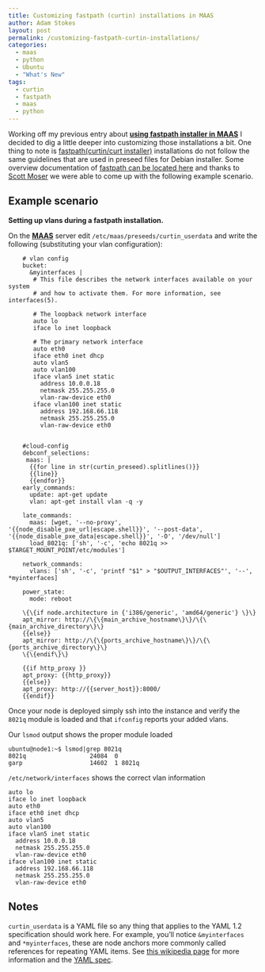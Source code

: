 ```yaml
---
title: Customizing fastpath (curtin) installations in MAAS
author: Adam Stokes
layout: post
permalink: /customizing-fastpath-curtin-installations/
categories:
  - maas
  - python
  - Ubuntu
  - "What's New"
tags:
  - curtin
  - fastpath
  - maas
  - python
---
```

Working off my previous entry about **[using fastpath installer in MAAS][1]** I decided to dig a little deeper into customizing those installations a bit. One thing to note is [fastpath(curtin/curt installer)][2] installations do not follow the same guidelines that are used in preseed files for Debian installer. Some overview documentation of [fastpath can be located here][3] and thanks to [Scott Moser][4] we were able to come up with the following example scenario.

## Example scenario

**Setting up vlans during a fastpath installation.**

On the **[MAAS][5]** server edit `/etc/maas/preseeds/curtin_userdata` and write the following (substituting your vlan configuration):

```
    # vlan config
    bucket:
      &myinterfaces |
       # This file describes the network interfaces available on your system
       # and how to activate them. For more information, see interfaces(5).
    
       # The loopback network interface
       auto lo
       iface lo inet loopback
    
       # The primary network interface
       auto eth0
       iface eth0 inet dhcp
       auto vlan5
       auto vlan100
       iface vlan5 inet static
         address 10.0.0.18
         netmask 255.255.255.0
         vlan-raw-device eth0
       iface vlan100 inet static
         address 192.168.66.118
         netmask 255.255.255.0
         vlan-raw-device eth0
    
    
    #cloud-config
    debconf_selections:
     maas: |
      {{for line in str(curtin_preseed).splitlines()}}
      {{line}}
      {{endfor}}
    early_commands:
      update: apt-get update
      vlan: apt-get install vlan -q -y
    
    late_commands:
      maas: [wget, '--no-proxy', '{{node_disable_pxe_url|escape.shell}}', '--post-data', '{{node_disable_pxe_data|escape.shell}}', '-O', '/dev/null']
      load_8021q: ['sh', '-c', 'echo 8021q >> $TARGET_MOUNT_POINT/etc/modules']
    
    network_commands:
      vlans: ['sh', '-c', 'printf "$1" > "$OUTPUT_INTERFACES"', '--', *myinterfaces]
    
    power_state:
      mode: reboot
    
    \{\{if node.architecture in {'i386/generic', 'amd64/generic'} \}\}
    apt_mirror: http://\{\{main_archive_hostname\}\}/\{\{main_archive_directory\}\}
    {{else}}
    apt_mirror: http://\{\{ports_archive_hostname\}\}/\{\{ports_archive_directory\}\}
    \{\{endif\}\}
    
    {{if http_proxy }}
    apt_proxy: {{http_proxy}}
    {{else}}
    apt_proxy: http://{{server_host}}:8000/
    {{endif}}
```

Once your node is deployed simply ssh into the instance and verify the `8021q` module is loaded and that `ifconfig` reports your added vlans.

Our `lsmod` output shows the proper module loaded

    ubuntu@node1:~$ lsmod|grep 8021q
    8021q                  24084  0 
    garp                   14602  1 8021q
    

`/etc/network/interfaces` shows the correct vlan information

    auto lo
    iface lo inet loopback
    auto eth0
    iface eth0 inet dhcp
    auto vlan5
    auto vlan100
    iface vlan5 inet static
      address 10.0.0.18
      netmask 255.255.255.0
      vlan-raw-device eth0
    iface vlan100 inet static
      address 192.168.66.118
      netmask 255.255.255.0
      vlan-raw-device eth0
    

## Notes

`curtin_userdata` is a YAML file so any thing that applies to the YAML 1.2 specification should work here. For example, you&#8217;ll notice `&myinterfaces` and `*myinterfaces`, these are node anchors more commonly called references for repeating YAML items. See [this wikipedia page][6] for more information and the [YAML spec][7].

 [1]: http://astokes.org/using-fastpath-installer-maas/
 [2]: http://launchpad.net/curtin
 [3]: http://bazaar.launchpad.net/~curtin-dev/curtin/trunk/view/head:/doc/topics/overview.rst
 [4]: http://ubuntu-smoser.blogspot.com/
 [5]: http://maas.ubuntu.com
 [6]: http://en.wikipedia.org/wiki/YAML#References
 [7]: http://www.yaml.org/spec/1.2/spec.html
